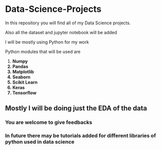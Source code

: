# Data-Science-Projects

In this repository you will find all of my Data Science projects.

Also all the dataset and jupyter notebook will be added 

I will be mostly using Python for my work

Python modules that will be used are 

<ol>
<li><b>Numpy</li>
<li><b>Pandas</li>
<li><b>Matplotlib</li>
<li><b>Seaborn</li>
<li><b>Scikit Learn</li>
<li><b>Keras</li>
<li><b>Tensorflow</li>
</ol>

<h2>Mostly I will be doing just the EDA of the data</h2>
<h3>You are welcome to give feedbacks</h3>

<h3>In future there may be tutorials added for different libraries of python used in data science<h3>
